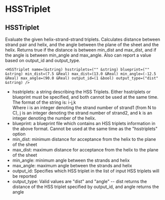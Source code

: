 # HSSTriplet
## HSSTriplet

Evaluate the given helix-strand-strand triplets. Calculates distance between strand pair and helix, and the angle between the plane of the sheet and the helix. Returns true if the distance is between min_dist and max_dist, and if the angle is between min_angle and max_angle. Also can report a value based on output_id and output_type.
```
<HSSTriplet name=(&string) hsstriplets=("" &string) blueprint=("" &string) min_dist=(7.5 &Real) max_dist=(13.0 &Real) min_angle=(-12.5 &Real) max_angle=(90.0 &Real) output_id=(1 &bool) output_type=("dist" &string) />
```

-   hsstriplets: a string describing the HSS Triplets. Either hsstriplets or blueprint must be specified, and both cannot be used at the same time. The format of the string is: i-j,k  
     Where i is an integer denoting the strand number of strand1 (from N to C), j is an integer denoting the strand number of strand2, and k is an integer denoting the number of the helix.
-   blueprint: a blueprint file which contains an HSS triplets information in the above format. Cannot be used at the same time as the "hsstriplets" option
-   min_dist: minimum distance for acceptance from the helix to the plane of the sheet
-   max_dist: maximum distance for acceptance from the helix to the plane of the sheet
-   min_angle: minimum angle between the strands and helix
-   max_angle: maximum angle between the strands and helix
-   output_id: Specifies which HSS triplet in the list of input HSS triplets will be reported
-   output_type: Valid values are "dist" and "angle" -- dist returns the distance of the HSS triplet specified by output_id, and angle returns the angle

